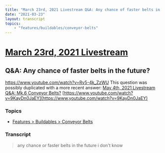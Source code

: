 ```yaml
---
title: "March 23rd, 2021 Livestream Q&A: Any chance of faster belts in the future?"
date: "2021-03-23"
layout: transcript
topics:
    - "features/buildables/conveyor-belts"
---
```

# [March 23rd, 2021 Livestream](../2021-03-23.md)
## Q&A: Any chance of faster belts in the future?
https://www.youtube.com/watch?v=Rv5-4k_ZzWU
This question was possibly duplicated with a more recent answer: [May 4th, 2021 Livestream Q&A: Mk.6 Conveyor Belts?](./yt-9KayDn0JaEY.md) [https://www.youtube.com/watch?v=9KayDn0JaEY](https://www.youtube.com/watch?v=9KayDn0JaEY)


### Topics
* [Features > Buildables > Conveyor Belts](../topics/features/buildables/conveyor-belts.md)

### Transcript

> any chance or faster belts in the future i don't know
